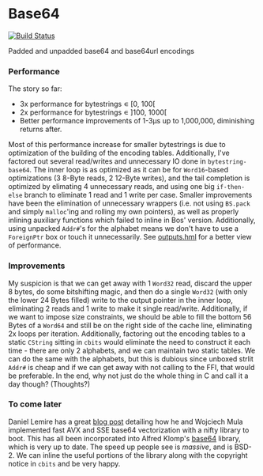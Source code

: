 # Base64

[![Build Status](https://travis-ci.com/emilypi/base64.svg?branch=master)](https://travis-ci.com/emilypi/base64)

Padded and unpadded base64 and base64url encodings


### Performance

The story so far:

- 3x performance for bytestrings ∊ \[0, 100\[
- 2x performance for bytestrings ∊ ]100, 1000\[
- Better performance improvements of 1-3μs up to 1,000,000, diminishing returns after. 

Most of this performance increase for smaller bytestrings is due to optimization of the building of the encoding tables. Additionally, I've factored out several read/writes and unnecessary IO done in `bytestring-base64`. The inner loop is as optimized as it can be for `Word16`-based optimizations (3 8-Byte reads, 2 12-Byte writes), and the tail completion is optimized by elimating 4 unnecessary reads, and using one big `if-then-else` branch to eliminate 1 read and 1 write per case. Smaller improvements have been the elimination of unnecessary wrappers (i.e. not using `BS.pack` and simply `malloc`'ing and rolling my own pointers), as well as properly inlining auxiliary functions which failed to inline in Bos' version. Additionally, using unpacked `Addr#`'s for the alphabet means we don't have to use a `ForeignPtr` box or touch it unnecessarily. See [outputs.hml](outputs.html) for a better view of performance. 

### Improvements

My suspicion is that we can get away with 1 `Word32` read, discard the upper 8 bytes, do some bitshifting magic, and then do a single `Word32` (with only the lower 24 Bytes filled) write to the output pointer in the inner loop, eliminating 2 reads and 1 write to make it single read/write. Additionally, if we want to impose size constraints, we should be able to fill the bottom 56 Bytes of a `Word64` and still be on the right side of the cache line, eliminating 2x loops per iteration. Additionally, factoring out the encoding tables to a static `CString` sitting in `cbits` would eliminate the need to construct it each time - there are only 2 alphabets, and we can maintain two static tables. We can do the same with the alphabets, but this is dubious since unboxed strlit `Addr#` is cheap and if we can get away with not calling to the FFI, that would be preferable. In the end, why not just do the whole thing in C and call it a day though? (Thoughts?)

### To come later

Daniel Lemire has a great [blog post](https://lemire.me/blog/2018/01/17/ridiculously-fast-base64-encoding-and-decoding/) detailing how he and Wojciech Mula implemented fast AVX and SSE base64 vectorization with a nifty library to boot. This has all been incorporated into Alfred Klomp's [base64](https://github.com/aklomp/base64) library, which is very up to date. The speed up people see is *massive*, and is BSD-2. We can inline the useful portions of the library along with the copyright notice in `cbits` and be very happy. 


